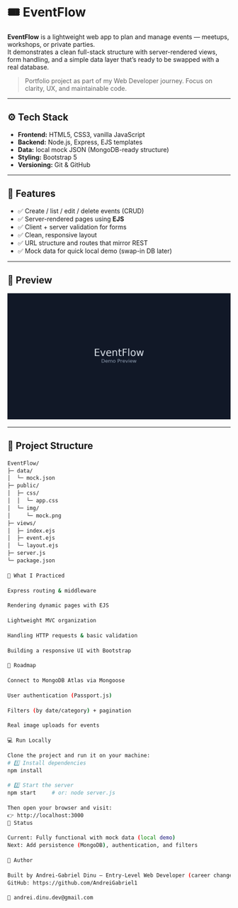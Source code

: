 # 🎟️ EventFlow

**EventFlow** is a lightweight web app to plan and manage events — meetups, workshops, or private parties.  
It demonstrates a clean full-stack structure with server-rendered views, form handling, and a simple data layer that’s ready to be swapped with a real database.

> Portfolio project as part of my Web Developer journey. Focus on clarity, UX, and maintainable code.

---

## ⚙️ Tech Stack

- **Frontend:** HTML5, CSS3, vanilla JavaScript  
- **Backend:** Node.js, Express, EJS templates  
- **Data:** local mock JSON (MongoDB-ready structure)  
- **Styling:** Bootstrap 5  
- **Versioning:** Git & GitHub  

---

## 🚀 Features

- ✅ Create / list / edit / delete events (CRUD)  
- ✅ Server-rendered pages using **EJS**  
- ✅ Client + server validation for forms  
- ✅ Clean, responsive layout  
- ✅ URL structure and routes that mirror REST  
- ✅ Mock data for quick local demo (swap-in DB later)  

---

## 📸 Preview

![Preview](public/img/mock.png)

---

## 🧩 Project Structure

```bash
EventFlow/
├─ data/
│  └─ mock.json
├─ public/
│  ├─ css/
│  │  └─ app.css
│  └─ img/
│     └─ mock.png
├─ views/
│  ├─ index.ejs
│  ├─ event.ejs
│  └─ layout.ejs
├─ server.js
└─ package.json

🧠 What I Practiced

Express routing & middleware

Rendering dynamic pages with EJS

Lightweight MVC organization

Handling HTTP requests & basic validation

Building a responsive UI with Bootstrap

🔮 Roadmap

Connect to MongoDB Atlas via Mongoose

User authentication (Passport.js)

Filters (by date/category) + pagination

Real image uploads for events

💻 Run Locally

Clone the project and run it on your machine:
# 1️⃣ Install dependencies
npm install

# 2️⃣ Start the server
npm start     # or: node server.js

Then open your browser and visit:
👉 http://localhost:3000
📌 Status

Current: Fully functional with mock data (local demo)
Next: Add persistence (MongoDB), authentication, and filters

👤 Author

Built by Andrei-Gabriel Dinu — Entry-Level Web Developer (career change)
GitHub: https://github.com/AndreiGabriel1

📧 andrei.dinu.dev@gmail.com